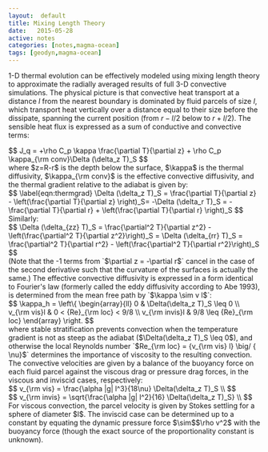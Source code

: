 ```yaml
---
layout:  default
title: Mixing Length Theory
date:   2015-05-28 
active: notes
categories: [notes,magma-ocean]
tags: [geodyn,magma-ocean]
---
```


1-D thermal evolution can be effectively modeled using mixing length theory to approximate the radially averaged results of full 3-D convective simulations.
The physical picture is that convective heat transport at a distance $l$ from the nearest boundary is dominated by fluid parcels of size $l$, which transport heat vertically over a distance equal to their size before the dissipate, spanning the current position (from $r-l/2$ below to $r+l/2$).
The sensible heat flux is expressed as a sum of conductive and convective terms:
<div>$$
  J_q = +\rho C_p \kappa \frac{\partial T}{\partial z} + \rho C_p \kappa_{\rm conv}\Delta (\delta_z T)_S
$$</div>
where $z=R-r$ is the depth below the surface, $\kappa$ is the thermal diffusivity, $\kappa_{\rm conv}$ is the effective convective diffusivity, and the thermal gradient relative to the adiabat is given by:
<div>$$
\label{eqn:thermgrad}
\Delta (\delta_z T)_S = \frac{\partial T}{\partial z} - \left(\frac{\partial T}{\partial z} \right)_S= -\Delta (\delta_r T)_S = -\frac{\partial T}{\partial r} + \left(\frac{\partial T}{\partial r} \right)_S
$$</div>
Similarly:
<div>$$
\Delta (\delta_{zz} T)_S = \frac{\partial^2 T}{\partial z^2} - \left(\frac{\partial^2 T}{\partial z^2}\right)_S = \Delta (\delta_{rr} T)_S = \frac{\partial^2 T}{\partial r^2} - \left(\frac{\partial^2 T}{\partial r^2}\right)_S
$$</div>
(Note that the -1 terms from `$\partial z = -\partial r$` cancel in the case of the second derivative such that the curvature of the surfaces is actually the same.)
The effective convective diffusivity is expressed in a form identical to Fourier's law (formerly called the eddy diffusivity according to Abe 1993), is determined from the mean free path by `$\kappa \sim v l$`:
<div>$$
\kappa_h = \left\{
\begin{array}{ll}
0 &  \Delta(\delta_z T)_S \leq 0 \\ 
v_{\rm vis}l & 0 < {Re}_{\rm loc} < 9/8 \\
v_{\rm invis}l & 9/8 \leq {Re}_{\rm loc} 
\end{array} 
\right.
$$</div>
where stable stratification prevents convection when the temperature gradient is not as steep as the adiabat ($\Delta(\delta_z T)_S \leq 0$), and otherwise the local Reynolds number `$Re_{\rm loc} = {v_{\rm vis} l} \big/ {  \nu}$` determines the importance of viscosity to the resulting convection.
The convective velocities are given by a balance of the buoyancy force on each fluid parcel against the viscous drag or pressure drag forces, in the viscous and inviscid cases, respectively:
<div>$$
  v_{\rm vis} = \frac{\alpha |g| l^3}{18\nu}  \Delta(\delta_z T)_S \\
$$</div>
<div>$$
  v_{\rm invis} = \sqrt{\frac{\alpha |g| l^2}{16}  \Delta(\delta_z T)_S} \\
$$</div>
For viscous convection, the parcel velocity is given by Stokes settling for a sphere of diameter $l$. The inviscid case can be determined up to a constant by equating the dynamic pressure force $\sim$$\rho v^2$ with the buoyancy force (though the exact source of the proportionality constant is unknown).
